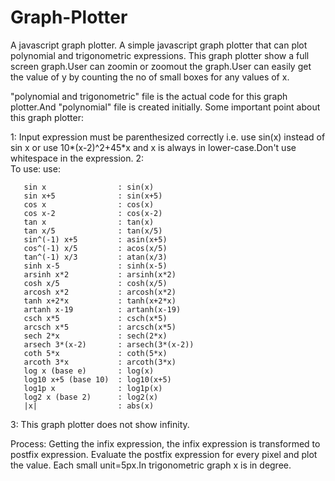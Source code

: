# Graph-Plotter
A javascript graph plotter.
A simple javascript graph plotter that can plot polynomial and trigonometric expressions. This graph plotter show a full screen graph.User can zoomin or zoomout the graph.User can easily get the value of y by counting the no of small boxes for any values of x.

"polynomial and trigonometric" file is the actual code for this graph plotter.And "polynomial" file is created initially. Some important point about this graph plotter:

1:  Input expression must be parenthesized correctly i.e. use sin(x) instead of sin x or use 10*(x-2)^2+45*x and x is always in lower-case.Don't use whitespace in the expression.
2:  
      To use:                 use:

       sin x                : sin(x)
       sin x+5              : sin(x+5)
       cos x                : cos(x)
       cos x-2              : cos(x-2)
       tan x                : tan(x)
       tan x/5              : tan(x/5)
       sin^(-1) x+5         : asin(x+5)
       cos^(-1) x/5         : acos(x/5)
       tan^(-1) x/3         : atan(x/3)
       sinh x-5             : sinh(x-5)
       arsinh x*2           : arsinh(x*2)
       cosh x/5             : cosh(x/5)
       arcosh x*2           : arcosh(x*2)
       tanh x+2*x           : tanh(x+2*x)
       artanh x-19          : artanh(x-19)
       csch x*5             : csch(x*5)
       arcsch x*5           : arcsch(x*5)
       sech 2*x             : sech(2*x)
       arsech 3*(x-2)       : arsech(3*(x-2))
       coth 5*x             : coth(5*x)
       arcoth 3*x           : arcoth(3*x)
       log x (base e)       : log(x)
       log10 x+5 (base 10)  : log10(x+5)
       log1p x              : log1p(x)
       log2 x (base 2)      : log2(x)
       |x|                  : abs(x)
       
3:      This graph plotter does not show infinity.

Process: Getting the infix expression, the infix expression is transformed to postfix expression. Evaluate the postfix expression for every pixel and plot the value. Each small unit=5px.In trigonometric graph x is in degree.
